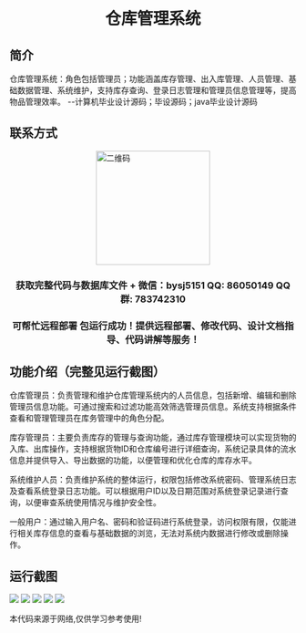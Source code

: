 <p><h1 align="center">仓库管理系统</h1></p>

## 简介
仓库管理系统：角色包括管理员；功能涵盖库存管理、出入库管理、人员管理、基础数据管理、系统维护，支持库存查询、登录日志管理和管理员信息管理等，提高物品管理效率。    --计算机毕业设计源码；毕设源码；java毕业设计源码


## 联系方式
<img src="https://bs-1329754181.cos.ap-shanghai.myqcloud.com/wx.jpg" alt="二维码" style="display: block; margin: 0 auto;" width="200px">
<p><h3 align="center">获取完整代码与数据库文件 + 微信：bysj5151 QQ: 86050149 QQ群: 783742310</h3></p>
<p><h3 align="center">可帮忙远程部署 包运行成功！提供远程部署、修改代码、设计文档指导、代码讲解等服务！</h3></p>

## 功能介绍（完整见运行截图）
仓库管理员：负责管理和维护仓库管理系统内的人员信息，包括新增、编辑和删除管理员信息功能。可通过搜索和过滤功能高效筛选管理员信息。系统支持根据条件查看和管理管理员在库务管理中的角色分配。

库存管理员：主要负责库存的管理与查询功能，通过库存管理模块可以实现货物的入库、出库操作，支持根据货物ID和仓库编号进行详细查询，系统记录具体的流水信息并提供导入、导出数据的功能，以便管理和优化仓库的库存水平。

系统维护人员：负责维护系统的整体运行，权限包括修改系统密码、管理系统日志及查看系统登录日志功能。可以根据用户ID以及日期范围对系统登录记录进行查询，以便审查系统使用情况与维护安全性。

一般用户：通过输入用户名、密码和验证码进行系统登录，访问权限有限，仅能进行相关库存信息的查看与基础数据的浏览，无法对系统内数据进行修改或删除操作。


## 运行截图
![](imgs/588112-20220109190536249-1064162758.png)
![](imgs/588112-20220109190542575-78165238.png)
![](imgs/588112-20220109190548288-1579891187.png)
![](imgs/588112-20220109190554953-1625340436.png)
![](imgs/588112-20220109190600901-529110528.png)

<p>本代码来源于网络,仅供学习参考使用!</p>
